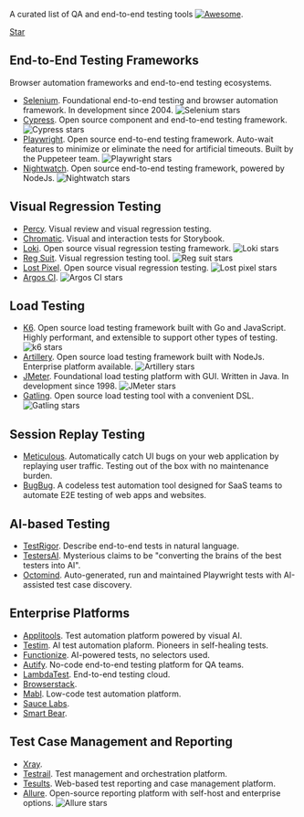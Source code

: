 <html>
<script async defer src="https://buttons.github.io/buttons.js"></script>
</html>

A curated list of QA and end-to-end testing tools [![Awesome](https://awesome.re/badge.svg)](https://awesome.re).

<html>
<a class="github-button" href="https://github.com/malomarrec/awesome-qa" data-size="large" data-show-count="true" aria-label="Star malomarrec/awesome-qa on GitHub">Star</a>
</html>

## End-to-End Testing Frameworks

Browser automation frameworks and end-to-end testing ecosystems.

- [Selenium](https://www.selenium.dev/). Foundational end-to-end testing and browser automation framework. In development since 2004. ![Selenium stars](https://img.shields.io/github/stars/SeleniumHQ/selenium?style=flat-square&logo=github&labelColor=%230D1117&color=%23161B22)
- [Cypress](https://www.cypress.io/). Open source component and end-to-end testing framework. ![Cypress stars](https://img.shields.io/github/stars/cypress-io/cypress?style=flat-square&logo=github&labelColor=%230D1117&color=%23161B22)
- [Playwright](https://playwright.dev/). Open source end-to-end testing framework. Auto-wait features to minimize or eliminate the need for artificial timeouts. Built by the Puppeteer team. ![Playwright stars](https://img.shields.io/github/stars/microsoft/playwright?style=flat-square&logo=github&labelColor=%230D1117&color=%23161B22)
- [Nightwatch](https://nightwatchjs.org/). Open source end-to-end testing framework, powered by NodeJs. ![Nightwatch stars](https://img.shields.io/github/stars/nightwatchjs/nightwatch?style=flat-square&logo=github&labelColor=%230D1117&color=%23161B22)

## Visual Regression Testing

- [Percy](https://percy.io/). Visual review and visual regression testing.
- [Chromatic](https://www.chromatic.com/). Visual and interaction tests for Storybook.
- [Loki](https://loki.js.org/). Open source visual regression testing framework. ![Loki stars](https://img.shields.io/github/stars/oblador/loki?style=flat-square&logo=github&labelColor=%230D1117&color=%23161B22)
- [Reg Suit](https://reg-viz.github.io/reg-suit/). Visual regression testing tool. ![Reg suit stars](https://img.shields.io/github/stars/reg-viz/reg-suit?style=flat-square&logo=github&labelColor=%230D1117&color=%23161B22)
- [Lost Pixel](https://lost-pixel.com/). Open source visual regression testing. ![Lost pixel stars](https://img.shields.io/github/stars/lost-pixel/lost-pixel?style=flat-square&logo=github&labelColor=%230D1117&color=%23161B22)
- [Argos CI](https://argos-ci.com/). ![Argos CI stars](https://img.shields.io/github/stars/argos-ci/argos?style=flat-square&logo=github&labelColor=%230D1117&color=%23161B22)

## Load Testing
- [K6](https://k6.io/). Open source load testing framework built with Go and JavaScript. Highly performant, and extensible to support other types of testing. ![k6 stars](https://img.shields.io/github/stars/grafana/k6?style=flat-square&logo=github&labelColor=%230D1117&color=%23161B22)
- [Artillery](https://www.artillery.io/). Open source load testing framework built with NodeJs. Enterprise platform available. ![Artillery stars](https://img.shields.io/github/stars/artilleryio/artillery?style=flat-square&logo=github&labelColor=%230D1117&color=%23161B22)
- [JMeter](https://jmeter.apache.org/). Foundational load testing platform with GUI. Written in Java. In development since 1998. ![JMeter stars](https://img.shields.io/github/stars/apache/jmeter?style=flat-square&logo=github&labelColor=%230D1117&color=%23161B22)
- [Gatling](https://github.com/gatling/gatling). Open source load testing tool with a convenient DSL. ![Gatling stars](https://img.shields.io/github/stars/gatling/gatling?style=flat-square&logo=github&labelColor=%230D1117&color=%23161B22)

## Session Replay Testing

- [Meticulous](https://meticulous.ai/). Automatically catch UI bugs on your web application by replaying user traffic. Testing out of the box with no maintenance burden.
- [BugBug](https://bugbug.io). A codeless test automation tool designed for SaaS teams to automate E2E testing of web apps and websites.

## AI-based Testing

- [TestRigor](https://testrigor.com/). Describe end-to-end tests in natural language.
- [TestersAI](https://www.testersai.com/). Mysterious claims to be "converting the brains of the best testers into AI".
- [Octomind](https://www.octomind.dev/). Auto-generated, run and maintained Playwright tests with AI-assisted test case discovery.
  
## Enterprise Platforms

- [Applitools](https://applitools.com/). Test automation platform powered by visual AI.
- [Testim](https://www.testim.io/). AI test automation plaform. Pioneers in self-healing tests.
- [Functionize](https://www.functionize.com/). AI-powered tests, no selectors used.
- [Autify](https://autify.com/). No-code end-to-end testing platform for QA teams.
- [LambdaTest](https://www.lambdatest.com/). End-to-end testing cloud.
- [Browserstack](https://www.browserstack.com/).
- [Mabl](https://www.mabl.com/). Low-code test automation platform.
- [Sauce Labs](https://saucelabs.com/).
- [Smart Bear](https://smartbear.com/).

## Test Case Management and Reporting

- [Xray](https://www.getxray.app/).
- [Testrail](https://www.testrail.com/). Test management and orchestration platform.
- [Tesults](https://www.tesults.com/). Web-based test reporting and case management platform.
- [Allure](https://qameta.io/allure-report/). Open-source reporting platform with self-host and enterprise options. ![Allure stars](https://img.shields.io/github/stars/allure-framework/allure2?style=flat-square&logo=github&labelColor=%230D1117&color=%23161B22)
